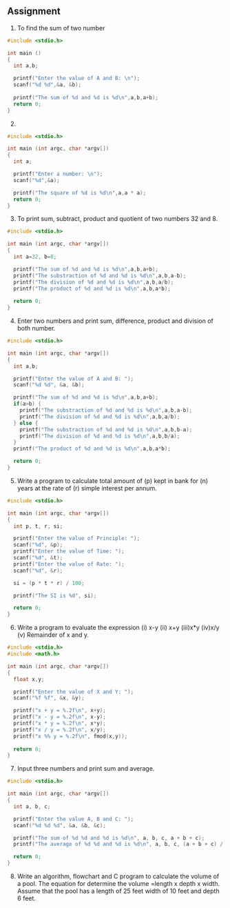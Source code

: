 ## Assignment

1. To find the sum of two number

```c
#include <stdio.h>

int main ()
{
  int a,b;

  printf("Enter the value of A and B: \n");
  scanf("%d %d",&a, &b);
  
  printf("The sum of %d and %d is %d\n",a,b,a+b);
  return 0;
}

```

2. 

```c
#include <stdio.h>

int main (int argc, char *argv[])
{
  int a;

  printf("Enter a number: \n");
  scanf("%d",&a);

  printf("The square of %d is %d\n",a,a * a);
  return 0;
}
```

3. To print sum, subtract, product and quotient of two numbers 32 and 8.

```c
#include <stdio.h>

int main (int argc, char *argv[])
{
  int a=32, b=8;

  printf("The sum of %d and %d is %d\n",a,b,a+b);
  printf("The substraction of %d and %d is %d\n",a,b,a-b);
  printf("The division of %d and %d is %d\n",a,b,a/b);
  printf("The product of %d and %d is %d\n",a,b,a*b);
  
  return 0;
}
```

4. Enter two numbers and print sum, difference, product and division of both number.

```c
#include <stdio.h>

int main (int argc, char *argv[])
{
  int a,b;

  printf("Enter the value of A and B: ");
  scanf("%d %d", &a, &b);

  printf("The sum of %d and %d is %d\n",a,b,a+b);
  if(a>b) {
    printf("The substraction of %d and %d is %d\n",a,b,a-b);
    printf("The division of %d and %d is %d\n",a,b,a/b);
  } else {
    printf("The substraction of %d and %d is %d\n",a,b,b-a);
    printf("The division of %d and %d is %d\n",a,b,b/a);
  }
  printf("The product of %d and %d is %d\n",a,b,a*b);

  return 0;
}
```

5. Write a program to calculate total amount of (p) kept in bank for (n) years at the rate of (r) simple interest per annum.

```c
#include <stdio.h>

int main (int argc, char *argv[])
{
  int p, t, r, si;

  printf("Enter the value of Principle: ");
  scanf("%d", &p);
  printf("Enter the value of Time: ");
  scanf("%d", &t);
  printf("Enter the value of Rate: ");
  scanf("%d", &r);

  si = (p * t * r) / 100;

  printf("The SI is %d", si);

  return 0;
}
```

6. Write a program to evaluate the expression (i) x-y (ii) x+y (iii)x*y (iv)x/y (v) Remainder of x and y.

```c
#include <stdio.h>
#include <math.h>

int main (int argc, char *argv[])
{
  float x,y;

  printf("Enter the value of X and Y: ");
  scanf("%f %f", &x, &y);

  printf("x + y = %.2f\n", x+y);
  printf("x - y = %.2f\n", x-y);
  printf("x * y = %.2f\n", x*y);
  printf("x / y = %.2f\n", x/y);
  printf("x %% y = %.2f\n", fmod(x,y));
  
  return 0;
}
```

7. Input three numbers and print sum and average.

```c
#include <stdio.h>

int main (int argc, char *argv[])
{
  int a, b, c;

  printf("Enter the value A, B and C: ");
  scanf("%d %d %d", &a, &b, &c);

  printf("The sum of %d %d and %d is %d\n", a, b, c, a + b + c);
  printf("The average of %d %d and %d is %d\n", a, b, c, (a + b + c) / 3);

  return 0;
}
```

8. Write an algorithm, flowchart and C program to calculate the volume of a pool. The equation for determine the volume =length x depth x width. Assume that the pool has a length of 25 feet width of 10 feet and depth 6 feet. 

```c

```